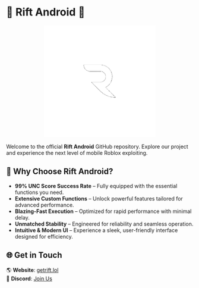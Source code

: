 # 🚀 Rift Android 🚀  

<p align="center">
  <img src="https://github.com/nathzzi/Rift-Android/blob/main/images/rift_logo.png" alt="Rift Android Logo" width="300"/>
</p>

Welcome to the official **Rift Android** GitHub repository. Explore our project and experience the next level of mobile Roblox exploiting.  

## 🌟 Why Choose Rift Android?  
- **99% UNC Score Success Rate** – Fully equipped with the essential functions you need.  
- **Extensive Custom Functions** – Unlock powerful features tailored for advanced performance.  
- **Blazing-Fast Execution** – Optimized for rapid performance with minimal delay.  
- **Unmatched Stability** – Engineered for reliability and seamless operation.  
- **Intuitive & Modern UI** – Experience a sleek, user-friendly interface designed for efficiency.  

## 🌐 Get in Touch  
🌎 **Website**: [getrift.lol](https://getrift.lol/)  
💬 **Discord**: [Join Us](https://discord.gg/qHYpUczaPD)  
